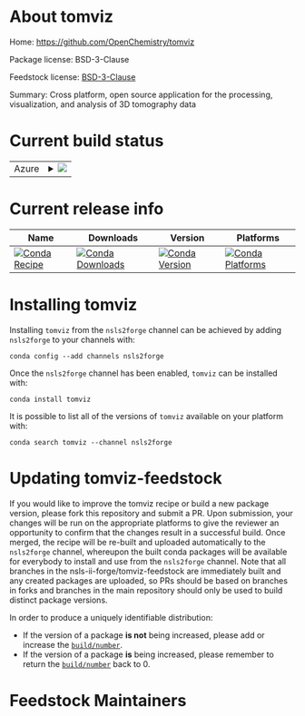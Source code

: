 About tomviz
============

Home: https://github.com/OpenChemistry/tomviz

Package license: BSD-3-Clause

Feedstock license: [BSD-3-Clause](https://github.com/nsls-ii-forge/tomviz-feedstock/blob/master/LICENSE.txt)

Summary: Cross platform, open source application for the processing, visualization, and analysis of 3D tomography data

Current build status
====================


<table>
    
  <tr>
    <td>Azure</td>
    <td>
      <details>
        <summary>
          <a href="https://dev.azure.com/nsls2forge/nsls2forge/_build/latest?definitionId=266&branchName=master">
            <img src="https://dev.azure.com/nsls2forge/nsls2forge/_apis/build/status/tomviz-feedstock?branchName=master">
          </a>
        </summary>
        <table>
          <thead><tr><th>Variant</th><th>Status</th></tr></thead>
          <tbody><tr>
              <td>linux_64</td>
              <td>
                <a href="https://dev.azure.com/nsls2forge/nsls2forge/_build/latest?definitionId=266&branchName=master">
                  <img src="https://dev.azure.com/nsls2forge/nsls2forge/_apis/build/status/tomviz-feedstock?branchName=master&jobName=linux&configuration=linux_64_" alt="variant">
                </a>
              </td>
            </tr><tr>
              <td>osx_64</td>
              <td>
                <a href="https://dev.azure.com/nsls2forge/nsls2forge/_build/latest?definitionId=266&branchName=master">
                  <img src="https://dev.azure.com/nsls2forge/nsls2forge/_apis/build/status/tomviz-feedstock?branchName=master&jobName=osx&configuration=osx_64_" alt="variant">
                </a>
              </td>
            </tr><tr>
              <td>win_64</td>
              <td>
                <a href="https://dev.azure.com/nsls2forge/nsls2forge/_build/latest?definitionId=266&branchName=master">
                  <img src="https://dev.azure.com/nsls2forge/nsls2forge/_apis/build/status/tomviz-feedstock?branchName=master&jobName=win&configuration=win_64_" alt="variant">
                </a>
              </td>
            </tr>
          </tbody>
        </table>
      </details>
    </td>
  </tr>
</table>

Current release info
====================

| Name | Downloads | Version | Platforms |
| --- | --- | --- | --- |
| [![Conda Recipe](https://img.shields.io/badge/recipe-tomviz-green.svg)](https://anaconda.org/nsls2forge/tomviz) | [![Conda Downloads](https://img.shields.io/conda/dn/nsls2forge/tomviz.svg)](https://anaconda.org/nsls2forge/tomviz) | [![Conda Version](https://img.shields.io/conda/vn/nsls2forge/tomviz.svg)](https://anaconda.org/nsls2forge/tomviz) | [![Conda Platforms](https://img.shields.io/conda/pn/nsls2forge/tomviz.svg)](https://anaconda.org/nsls2forge/tomviz) |

Installing tomviz
=================

Installing `tomviz` from the `nsls2forge` channel can be achieved by adding `nsls2forge` to your channels with:

```
conda config --add channels nsls2forge
```

Once the `nsls2forge` channel has been enabled, `tomviz` can be installed with:

```
conda install tomviz
```

It is possible to list all of the versions of `tomviz` available on your platform with:

```
conda search tomviz --channel nsls2forge
```




Updating tomviz-feedstock
=========================

If you would like to improve the tomviz recipe or build a new
package version, please fork this repository and submit a PR. Upon submission,
your changes will be run on the appropriate platforms to give the reviewer an
opportunity to confirm that the changes result in a successful build. Once
merged, the recipe will be re-built and uploaded automatically to the
`nsls2forge` channel, whereupon the built conda packages will be available for
everybody to install and use from the `nsls2forge` channel.
Note that all branches in the nsls-ii-forge/tomviz-feedstock are
immediately built and any created packages are uploaded, so PRs should be based
on branches in forks and branches in the main repository should only be used to
build distinct package versions.

In order to produce a uniquely identifiable distribution:
 * If the version of a package **is not** being increased, please add or increase
   the [``build/number``](https://conda.io/docs/user-guide/tasks/build-packages/define-metadata.html#build-number-and-string).
 * If the version of a package **is** being increased, please remember to return
   the [``build/number``](https://conda.io/docs/user-guide/tasks/build-packages/define-metadata.html#build-number-and-string)
   back to 0.

Feedstock Maintainers
=====================


